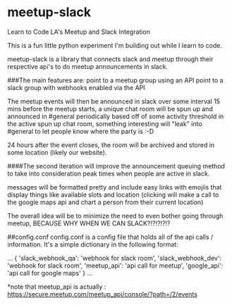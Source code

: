 # meetup-slack
Learn to Code LA's Meetup and Slack Integration

This is a fun little python experiment I'm building out while I learn to code.

meetup-slack is a library that connects slack and meetup through their respective api's to do meetup announcements in slack.

###The main features are:
point to a meetup group using an API
point to a slack group with webhooks enabled via the API

The meetup events will then be announced in slack over some interval
15 mins before the meetup starts, a unique chat room will be spun up and announced in #general
periodically based off of some activity threshold in the active spun up chat room, something interesting will "leak" into #general to let people know where the party is :-D

24 hours after the event closes, the room will be archived and stored in some location (likely our website).

####The second iteration will improve the announcement queuing method to take into consideration peak times when people are active in slack.

messages will be formatted pretty and include easy links with emojiis that display things like available slots and location (clicking will make a call to the google maps api and chart a person from their current location)

The overall idea will be to minimize the need to even bother going through meetup, BECAUSE WHY WHEN WE CAN SLACK?!?!?!?!?


##config.conf
config.conf is a config file that holds all of the api calls / information.  It's a simple dictionary in the following format:

...
{
	'slack_webhook_qa': 'webhook for slack room',
        'slack_webhook_dev': 'webhook for slack room',
        'meetup_api': 'api call for meetup',
        'google_api': 'api call for google maps'
}
...


*note that meetup_api is actually : https://secure.meetup.com/meetup_api/console/?path=/2/events
